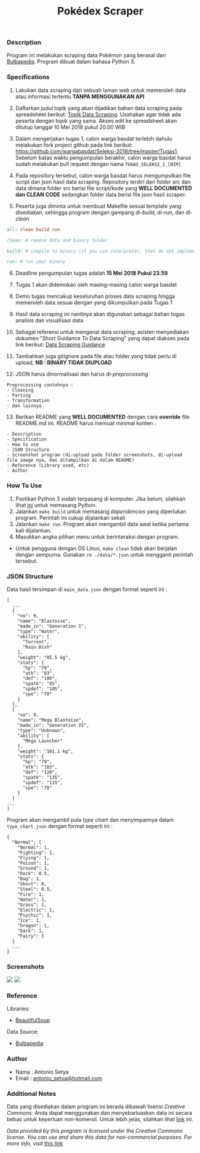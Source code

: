 <h1 align="center">
  <br>
  Pokédex Scraper
  <br>
  <br>
</h1>

### Description
Program ini melakukan scraping data Pokémon yang berasal dari [Bulbapedia](https://bulbapedia.bulbagarden.net). Program dibuat dalam bahasa Python 3.

### Specifications

1. Lakukan data scraping dari sebuah laman web untuk memeroleh data atau informasi tertentu __TANPA MENGGUNAKAN API__

2. Daftarkan judul topik yang akan dijadikan bahan data scraping pada spreadsheet berikut: [Topik Data Scraping](http://bit.ly/TopikDataScraping). Usahakan agar tidak ada peserta dengan topik yang sama. Akses edit ke spreadsheet akan ditutup tanggal 10 Mei 2018 pukul 20.00 WIB

3. Dalam mengerjakan tugas 1, calon warga basdat terlebih dahulu melakukan fork project github pada link berikut: https://github.com/wargabasdat/Seleksi-2018/tree/master/Tugas1. Sebelum batas waktu pengumpulan berakhir, calon warga basdat harus sudah melakukan pull request dengan nama ```TUGAS_SELEKSI_1_[NIM]```

4. Pada repository tersebut, calon warga basdat harus mengumpulkan file script dan json hasil data scraping. Repository terdiri dari folder src dan data dimana folder src berisi file script/kode yang __WELL DOCUMENTED dan CLEAN CODE__ sedangkan folder data berisi file json hasil scraper.

5. Peserta juga diminta untuk membuat Makefile sesuai template yang disediakan, sehingga program dengan gampang di-_build_, di-_run_, dan di-_clean_

``` Makefile
all: clean build run

clean: # remove data and binary folder

build: # compile to binary (if you use interpreter, then do not implement it)

run: # run your binary

```

6. Deadline pengumpulan tugas adalah __15 Mei 2018 Pukul 23.59__

7. Tugas 1 akan didemokan oleh masing-masing calon warga basdat

8. Demo tugas mencakup keseluruhan proses data scraping hingga memeroleh data sesuai dengan yang dikumpulkan pada Tugas 1

9. Hasil data scraping ini nantinya akan digunakan sebagai bahan tugas analisis dan visualisasi data

10. Sebagai referensi untuk mengenal data scraping, asisten menyediakan dokumen "Short Guidance To Data Scraping" yang dapat diakses pada link berikut: [Data Scraping Guidance](http://bit.ly/DataScrapingGuidance)

11. Tambahkan juga gitignore pada file atau folder yang tidak perlu di upload, __NB : BINARY TIDAK DIUPLOAD__

12. JSON harus dinormalisasi dan harus di-_preprocessing_
```
Preprocessing contohnya :
- Cleaning
- Parsing
- Transformation
- dan lainnya
```

13. Berikan README yang __WELL DOCUMENTED__ dengan cara __override__ file README.md ini. README harus memuat minimal konten :
```
- Description
- Specification
- How to use
- JSON Structure
- Screenshot program (di-upload pada folder screenshots, di-upload file image nya, dan ditampilkan di dalam README)
- Reference (Library used, etc)
- Author
```

### How To Use
1. Pastikan Python 3 sudah terpasang di komputer. Jika belum, silahkan lihat [ini](https://www.python.org/) untuk memasang Python.
2. Jalankan ```make build``` untuk memasang _dependencies_ yang diperlukan program. Perintah ini cukup dijalankan sekali
3. Jalankan ```make run```. Program akan mengambil data awal ketika pertama kali dijalankan.
4. Masukkan angka pilihan menu untuk berinteraksi dengan program.

* Untuk pengguna dengan OS Linux, ```make clean``` tidak akan berjalan dengan sempurna. Gunakan ```rm ./data/*.json``` untuk mengganti perintah tersebut.

### JSON Structure
Data hasil tersimpan di ```main_data.json``` dengan format seperti ini :
```
[
  ...
  {
    "no": 9,
    "name": "Blastoise",
    "made_in": "Generation I",
    "type": "Water",
    "ability": [
      "Torrent",
      "Rain Dish"
    ],
    "weight": "85.5 kg",
    "stats": {
      "hp": "79",
      "atk": "83",
      "def": "100",
      "spatk": "85",
      "spdef": "105",
      "spe": "78"
    }
  },
  {
    "no": 9,
    "name": "Mega Blastoise",
    "made_in": "Generation VI",
    "type": "Unknown",
    "ability": [
      "Mega Launcher"
    ],
    "weight": "101.1 kg",
    "stats": {
      "hp": "79",
      "atk": "103",
      "def": "120",
      "spatk": "135",
      "spdef": "115",
      "spe": "78"
    }
  }
...
]
```

Program akan mengambil pula _type chart_ dan menyimpannya dalam ```type_chart.json``` dengan format seperti ini :
```
{
  "Normal": {
    "Normal": 1,
    "Fighting": 1,
    "Flying": 1,
    "Poison": 1,
    "Ground": 1,
    "Rock": 0.5,
    "Bug": 1,
    "Ghost": 0,
    "Steel": 0.5,
    "Fire": 1,
    "Water": 1,
    "Grass": 1,
    "Electric": 1,
    "Psychic": 1,
    "Ice": 1,
    "Dragon": 1,
    "Dark": 1,
    "Fairy": 1
  }
  ...
}
```

### Screenshots
![](screenshots/main_2.png)
![](screenshots/in_action.png)

### Reference
  Libraries:
  * [BeautifulSoup](https://crummy.com/software/BeautifulSoup/bs4/doc/)

  Data Source:
  * [Bulbapedia](https://bulbapedia.bulbagarden.net)

### Author
  * Nama : Antonio Setya
  * Email : antonio_setya@hotmail.com

### Additional Notes
  Data yang disediakan dalam program ini berada dibawah lisensi _Creative Commons_. Anda dapat menggunakan dan menyebarluaskan data ini secara bebas untuk keperluan non-komersil. Untuk lebih jelas, silahkan lihat [link](https://creativecommons.org/licenses/by-nc-sa/2.5/deed.id) ini.

  _Data provided by this program is licensed under the Creative Commons license. You can use and share this data for non-commercial purposes. For more info, visit_ [this link](https://creativecommons.org/licenses/by-nc-sa/2.5/)
